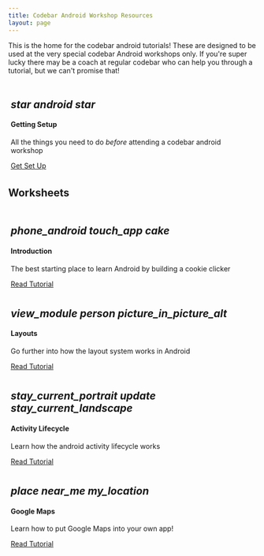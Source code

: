 ```yaml
---
title: Codebar Android Workshop Resources
layout: page
---
```


This is the home for the codebar android tutorials! These are designed to be used at the very special codebar Android workshops only. If you're super lucky there may be a coach at regular codebar who can help you through a tutorial, but we can't promise that!

<div class="col-12 text-center" style="padding:5px;">
  <div class="card">
    <h2 class="emoji-title text-center">
      <i class="material-icons">star</i>
      <i class="material-icons">android</i>
      <i class="material-icons">star</i>
    </h2>
    <div class="card-block">
      <h4 class="card-title">Getting Setup</h4>
      <p>All the things you need to do <em>before</em> attending a codebar android workshop</p>
      <a href="{{ site.baseurl }}/worksheets/0-setup/" class="btn btn-primary">Get Set Up</a>
    </div>
  </div>
</div>

## Worksheets

<div class="row">
  <!-- item-->
  <div class="col-lg-4 col-md-6 col-12 text-center" style="padding:5px;">
    <div class="card">
      <h2 class="emoji-title text-center">
        <i class="material-icons">phone_android</i>
        <i class="material-icons">touch_app</i>
        <i class="material-icons">cake</i>
      </h2>
      <div class="card-block">
        <h4 class="card-title">Introduction</h4>
        <p>The best starting place to learn Android by building a cookie clicker</p>
        <a href="{{ site.baseurl }}/worksheets/1-introduction/" class="btn btn-primary">Read Tutorial</a>
      </div>
    </div>
  </div>

  <div class="col-lg-4 col-md-6 col-12 text-center" style="padding:5px;">
    <div class="card">
      <h2 class="emoji-title text-center">
        <i class="material-icons">view_module</i>
        <i class="material-icons">person</i>
        <i class="material-icons">picture_in_picture_alt</i>
      </h2>
      <div class="card-block">
        <h4 class="card-title">Layouts</h4>
        <p>Go further into how the layout system works in Android</p>
        <a href="{{ site.baseurl }}/worksheets/2-layouts/" class="btn btn-primary">Read Tutorial</a>
      </div>
    </div>
  </div>

  <div class="col-lg-4 col-md-6 col-12 text-center" style="padding:5px;">
    <div class="card">
      <h2 class="emoji-title text-center">
        <i class="material-icons">stay_current_portrait</i>
        <i class="material-icons">update</i>
        <i class="material-icons">stay_current_landscape</i>
      </h2>
      <div class="card-block">
        <h4 class="card-title">Activity Lifecycle</h4>
        <p>Learn how the android activity lifecycle works</p>
        <a href="{{ site.baseurl }}/worksheets/3-activity-lifecycle/" class="btn btn-primary">Read Tutorial</a>
      </div>
    </div>
  </div>

  <div class="col-lg-4 col-md-6 col-12 text-center" style="padding:5px;">
    <div class="card">
      <h2 class="emoji-title text-center">
        <i class="material-icons">place</i>
        <i class="material-icons">near_me</i>
        <i class="material-icons">my_location</i>
      </h2>
      <div class="card-block">
        <h4 class="card-title">Google Maps</h4>
        <p>Learn how to put Google Maps into your own app!</p>
        <a href="{{ site.baseurl }}/worksheets/4-maps/" class="btn btn-primary">Read Tutorial</a>
      </div>
    </div>
  </div>

</div>
